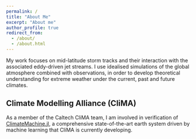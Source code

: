 ```yaml
---
permalink: /
title: "About Me"
excerpt: "About me"
author_profile: true
redirect_from:
  - /about/
  - /about.html
---
```




<div style="clear: both;">
  <div style="float: left; margin-right 1em;">
    <img src="images/moist_planet_white.gif" class="img-right" alt="">
  </div>
  <div>
    <p>My work focuses on mid-latitude storm tracks and their interaction with the associated eddy-driven jet streams. I use idealised simulations of the global atmosphere combined with observations, in order to develop theoretical understanding for extreme weather under the current, past and future climates.</p>
  </div>
</div>







## Climate Modelling Alliance (CliMA)

As a member of the Caltech CliMA team, I am involved in verification of [ClimateMachine.jl](https://github.com/CliMA/ClimateMachine.jl), a comprehensive state-of-the-art earth system driven by machine learning that CliMA is currently developing.
